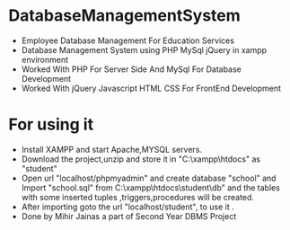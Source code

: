 # DatabaseManagementSystem
* Employee Database Management For Education Services
* Database Management System using PHP MySql jQuery in xampp environment 
* Worked With PHP For Server Side And MySql For Database Development
* Worked With jQuery Javascript HTML CSS For FrontEnd Development

# For using it   
* Install XAMPP and start Apache,MYSQL servers.
* Download the project,unzip and store it in "C:\xampp\htdocs" as "student"
* Open url "localhost/phpmyadmin" and create database "school" and Import "school.sql" from C:\xampp\htdocs\student\db" and the tables with some inserted tuples ,triggers,procedures will be created.
* After importing goto the url "localhost/student", to use it .
* Done by Mihir Jainas a part of Second Year DBMS Project 
